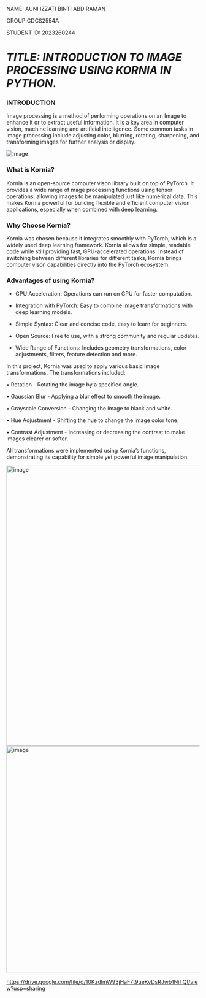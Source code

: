 NAME: AUNI IZZATI BINTI ABD RAMAN

GROUP:CDCS2554A

STUDENT ID: 2023260244

# *TITLE: INTRODUCTION TO IMAGE PROCESSING USING KORNIA IN PYTHON.*

### INTRODUCTION

Image processing is a method of performing operations on an Image to enhance it or to extract useful information. It is a key area in computer vision, machine learning and artificial intelligence. Some common tasks in image processing include adjusting color, blurring, rotating, sharpening, and transforming images for further analysis or display.


![image](https://github.com/user-attachments/assets/9c45e3cc-e8d0-4833-8b91-2720dac2a119)

### What is Kornia?

Kornia is an open-source computer vison library built on top of PyTorch. It provides a wide range of mage processing functions using tensor operations, allowing images to be manipulated just like numerical data. This makes Kornia powerful for building flexible and efficient computer vision applications, especially when combined with deep learning.

### Why Choose Kornia?

Kornia was chosen because it integrates smoothly with PyTorch, which is a widely used deep learning framework. Kornia allows for simple, readable code while still providing fast, GPU-accelerated operations. Instead of switching between different libraries for different tasks, Kornia brings computer vison capabilities directly into the PyTorch ecosystem.

### Advantages of using Kornia?

-	GPU Acceleration: Operations can run on GPU for faster computation.
  
-	Integration with PyTorch: Easy to combine image transformations with deep learning models.
  
-	Simple Syntax: Clear and concise code, easy to learn for beginners.
  
-	Open Source: Free to use, with a strong community and regular updates.
  
-	Wide Range of Functions: Includes geometry transformations, color adjustments, filters, feature detection and more.


In this project, Kornia was used to apply various basic image transformations. The transformations included:

•	Rotation - Rotating the image by a specified angle.

•	Gaussian Blur - Applying a blur effect to smooth the image.

•	Grayscale Conversion - Changing the image to black and white.

•	Hue Adjustment - Shifting the hue to change the image color tone.

•	Contrast Adjustment - Increasing or decreasing the contrast to make images clearer or softer.

All transformations were implemented using Kornia’s functions, demonstrating its capability for simple yet powerful image manipulation.


<img width="731" alt="image" src="https://github.com/user-attachments/assets/032f59ec-c252-4cd7-9aae-c188d178d491" />

<img width="593" alt="image" src="https://github.com/user-attachments/assets/833fecb5-47df-4a27-b7fd-ec882800e79a" />



https://drive.google.com/file/d/10KzdlmW93jHaF7t9ueKvDsRJwb1NiTQt/view?usp=sharing

